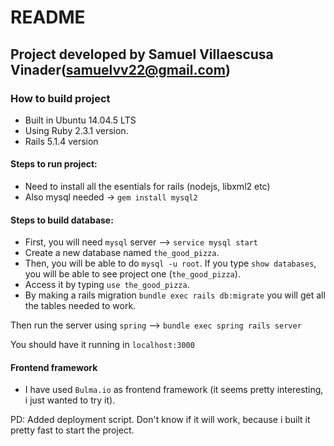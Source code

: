 # README

## Project developed by Samuel Villaescusa Vinader(samuelvv22@gmail.com)

### How to build project

 - Built in Ubuntu 14.04.5 LTS
 - Using Ruby 2.3.1 version.
 - Rails 5.1.4 version

 #### Steps to run project:
  - Need to install all the esentials for rails (nodejs, libxml2 etc)
  - Also mysql needed -> `gem install mysql2`

 #### Steps to build database:
  - First, you will need `mysql` server --> `service mysql start`
  - Create a new database named `the_good_pizza`.
  - Then, you will be able to do `mysql -u root`. If you type `show databases`,
    you will be able to see project one (`the_good_pizza`).
  - Access it by typing `use the_good_pizza`.
  - By making a rails migration `bundle exec rails db:migrate` you will get
    all the tables needed to work.

Then run the server using `spring` --> `bundle exec spring rails server`

You should have it running in `localhost:3000`

#### Frontend framework
 - I have used `Bulma.io` as frontend framework (it seems pretty interesting, i just
   wanted to try it).

PD: Added deployment script. Don't know if it will work, because
    i built it pretty fast to start the project.


